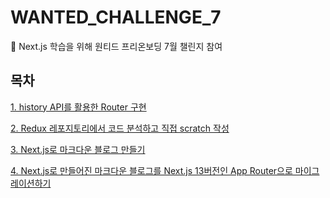 # WANTED_CHALLENGE_7

🧠 Next.js 학습을 위해 원티드 프리온보딩 7월 챌린지 참여

## 목차

[1. history API를 활용한 Router 구현](https://github.com/tenenger7125/WANTED_CHALLENGE_7/tree/main/router)

[2. Redux 레포지토리에서 코드 분석하고 직접 scratch 작성](https://github.com/tenenger7125/WANTED_CHALLENGE_7/tree/main/redux)

[3. Next.js로 마크다운 블로그 만들기](https://github.com/tenenger7125/WANTED_CHALLENGE_7/tree/main/blog)

[4. Next.js로 만들어진 마크다운 블로그를 Next.js 13버전인 App Router으로 마이그레이션하기](https://github.com/tenenger7125/WANTED_CHALLENGE_7/tree/main/blog-next13)
